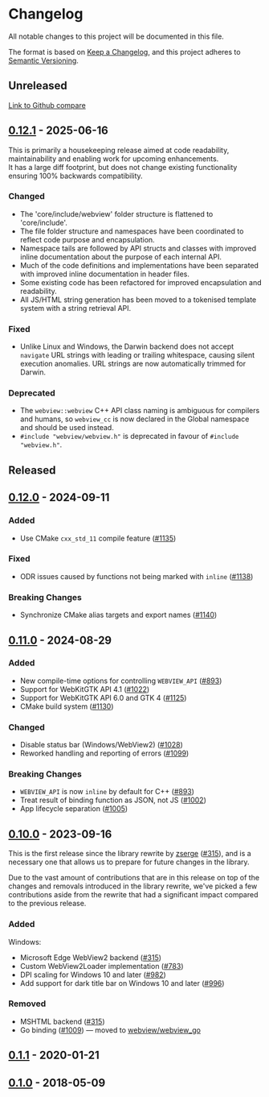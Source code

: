 # Changelog

All notable changes to this project will be documented in this file.

The format is based on [Keep a Changelog](https://keepachangelog.com/en/1.0.0/),
and this project adheres to [Semantic Versioning](https://semver.org/spec/v2.0.0.html).

## Unreleased
[Link to Github compare]


## [0.12.1] - 2025-06-16
This is primarily a housekeeping release aimed at code readability, maintainability and enabling work for upcoming enhancements.<br>
It has a large diff footprint, but does not change existing functionality ensuring 100% backwards compatibility.

### Changed
- The 'core/include/webview' folder structure is flattened to 'core/include'.
- The file folder structure and namespaces have been coordinated to reflect code purpose and encapsulation.
- Namespace tails are followed by API structs and classes with improved inline documentation about the purpose of each internal API.
- Much of the code definitions and implementations have been separated with improved inline documentation in header files.
- Some existing code has been refactored for improved encapsulation and readability.
- All JS/HTML string generation has been moved to a tokenised template system with a string retrieval API.

### Fixed
- Unlike Linux and Windows, the Darwin backend does not accept `navigate` URL strings with leading or trailing whitespace, causing silent execution anomalies. URL strings are now automatically trimmed for Darwin.

### Deprecated
- The `webview::webview` C++ API class naming is ambiguous for compilers and humans, so `webview_cc` is now declared in the Global namespace and should be used instead.
- `#include "webview/webview.h"` is deprecated in favour of `#include "webview.h"`. 

## Released

## [0.12.0] - 2024-09-11

### Added

- Use CMake `cxx_std_11` compile feature ([#1135](https://github.com/webview/webview/pull/1135))

### Fixed

- ODR issues caused by functions not being marked with `inline` ([#1138](https://github.com/webview/webview/pull/1138))

### Breaking Changes

- Synchronize CMake alias targets and export names ([#1140](https://github.com/webview/webview/pull/1140))

## [0.11.0] - 2024-08-29

### Added

- New compile-time options for controlling `WEBVIEW_API` ([#893](https://github.com/webview/webview/pull/893))
- Support for WebKitGTK API 4.1 ([#1022](https://github.com/webview/webview/pull/1022))
- Support for WebKitGTK API 6.0 and GTK 4 ([#1125](https://github.com/webview/webview/pull/1125))
- CMake build system ([#1130](https://github.com/webview/webview/pull/1130))

### Changed

- Disable status bar (Windows/WebView2) ([#1028](https://github.com/webview/webview/pull/1028))
- Reworked handling and reporting of errors ([#1099](https://github.com/webview/webview/pull/1099))

### Breaking Changes

- `WEBVIEW_API` is now `inline` by default for C++ ([#893](https://github.com/webview/webview/pull/893))
- Treat result of binding function as JSON, not JS ([#1002](https://github.com/webview/webview/pull/1002))
- App lifecycle separation ([#1005](https://github.com/webview/webview/pull/1005))

## [0.10.0] - 2023-09-16

This is the first release since the library rewrite by [zserge](https://github.com/zserge) ([#315](https://github.com/webview/webview/pull/315)), and is a necessary one that allows us to prepare for future changes in the library.

Due to the vast amount of contributions that are in this release on top of the changes and removals introduced in the library rewrite, we've picked a few contributions aside from the rewrite that had a significant impact compared to the previous release.

### Added

Windows:

- Microsoft Edge WebView2 backend ([#315](https://github.com/webview/webview/pull/315))
- Custom WebView2Loader implementation ([#783](https://github.com/webview/webview/pull/783))
- DPI scaling for Windows 10 and later ([#982](https://github.com/webview/webview/pull/982))
- Add support for dark title bar on Windows 10 and later ([#996](https://github.com/webview/webview/pull/996))

### Removed

- MSHTML backend ([#315](https://github.com/webview/webview/pull/315))
- Go binding ([#1009](https://github.com/webview/webview/pull/1009)) — moved to [webview/webview_go](https://github.com/webview/webview_go)

## [0.1.1] - 2020-01-21

## [0.1.0] - 2018-05-09

[Link to Github compare]: https://github.com/webview/webview/compare/0.12.0...HEAD
[0.12.1]:     https://github.com/webview/webview/compare/0.12.0...0.12.1
[0.12.0]:     https://github.com/webview/webview/compare/0.11.0...0.12.0
[0.11.0]:     https://github.com/webview/webview/compare/0.10.0...0.11.0
[0.10.0]:     https://github.com/webview/webview/compare/0.1.1...0.10.0
[0.1.1]:      https://github.com/webview/webview/compare/0.1.0...0.1.1
[0.1.0]:      https://github.com/webview/webview/releases/tag/0.1.0
